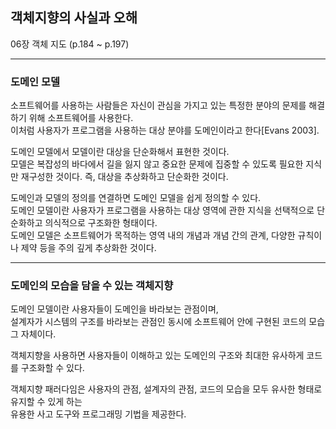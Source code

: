 ## 객체지향의 사실과 오해
06장 객체 지도 (p.184 ~ p.197)

---

### 도메인 모델

소프트웨어를 사용하는 사람들은 자신이 관심을 가지고 있는 특정한 분야의 문제를 해결하기 위해 소프트웨어를 사용한다.  
이처럼 사용자가 프로그램을 사용하는 대상 분야를 도메인이라고 한다[Evans 2003].

도메인 모델에서 모델이란 대상을 단순화해서 표현한 것이다.  
모델은 복잡성의 바다에서 길을 잃지 않고 중요한 문제에 집중할 수 있도록 필요한 지식만 재구성한 것이다.
즉, 대상을 추상화하고 단순화한 것이다.

도메인과 모델의 정의를 연결하면 도메인 모델을 쉽게 정의할 수 있다.  
도메인 모델이란 사용자가 프로그램을 사용하는 대상 영역에 관한 지식을 선택적으로 단순화하고 의식적으로 구조화한 형태이다.  
도메인 모델은 소프트웨어가 목적하는 영역 내의 개념과 개념 간의 관계, 다양한 규칙이나 제약 등을 주의 깊게 추상화한 것이다.

---

### 도메인의 모습을 담을 수 있는 객체지향

도메인 모델이란 사용자들이 도메인을 바라보는 관점이며,  
설계자가 시스템의 구조를 바라보는 관점인 동시에 소프트웨어 안에 구현된 코드의 모습 그 자체이다.

객체지향을 사용하면 사용자들이 이해하고 있는 도메인의 구조와 최대한 유사하게 코드를 구조화할 수 있다.

객체지향 패러다임은 사용자의 관점, 설계자의 관점, 코드의 모습을 모두 유사한 형태로 유지할 수 있게 하는  
유용한 사고 도구와 프로그래밍 기법을 제공한다.
